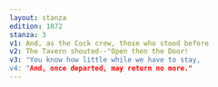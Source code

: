 ```yaml
---
layout: stanza
edition: 1872
stanza: 3
v1: And, as the Cock crew, those who stood before
v2: The Tavern shouted--"Open then the Door!
v3: "You know how little while we have to stay,
v4: "And, once departed, may return no more."
---
```

